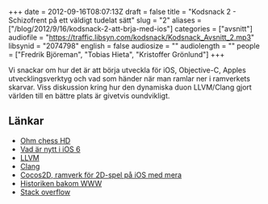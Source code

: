 +++
date = 2012-09-16T08:07:13Z
draft = false
title = "Kodsnack 2 - Schizofrent på ett väldigt tudelat sätt"
slug = "2"
aliases = ["/blog/2012/9/16/kodsnack-2-att-brja-med-ios"]
categories = ["avsnitt"]
audiofile = "https://traffic.libsyn.com/kodsnack/Kodsnack_Avsnitt_2.mp3"
libsynid = "2074798"
english = false
audiosize = ""
audiolength = ""
people = ["Fredrik Björeman", "Tobias Hieta", "Kristoffer Grönlund"]
+++

Vi snackar om hur det är att börja utveckla för iOS, Objective-C, Apples utvecklingsverktyg och vad som händer när man ramlar ner i ramverkets skarvar. Viss diskussion kring hur den dynamiska duon LLVM/Clang gjort världen till en bättre plats är givetvis oundvikligt.

## Länkar ##

* [Ohm chess HD](http://kri.gs/ohmchesshd/)
* [Vad är nytt i iOS 6](http://www.apple.com/ios/whats-new/)
* [LLVM](http://www.llvm.org/)
* [Clang](http://clang.llvm.org/get_started.html)
* [Cocos2D, ramverk för 2D-spel på iOS med mera](http://www.cocos2d-iphone.org/)
* [Historiken bakom WWW](http://www.netvalley.com/cgi-bin/intval/net_history.pl?chapter=4)
* [Stack overflow](http://stackoverflow.com)


